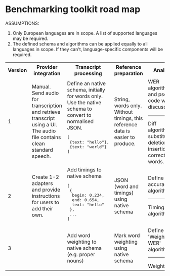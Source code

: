 Benchmarking toolkit road map
=============================   

ASSUMPTIONS:
1. Only European languages are in scope. A list of supported languages may be required. 
1. The defined schema and algorithms can be applied equally to all languages in scope. If they can't, language-specific components will be required.     

<table>
	<tr>
		<th>Version</th>
		<th>Provider integration</th>
		<th>Transcript processing</th>
		<th>Reference preparation</th>
		<th>Analysis</th>
		<th>Results</th>
	</tr>
	<tr>
		<td>1</td>
		<td>Manual. Send audio for transcription and retrieve transcript using a UI. The audio file contains clean standard speech.</td>
		<td>Define an native schema, initially for words only. Use the native schema to convert to normalised JSON. 
			<pre>
[
 {text: "hello"},
 {text: "world"}
]
			</pre>
		</td>
		<td>String, words only. Without timings, this reference data is easier to produce.</td>
		<td>WER algorithm and pseudo-code with discussion.<hr>Diff algorithm: substitutions, deletions, insertions, correct words.</td>
		<td>WER % per vendor<hr>Detailed diff metrics (s/d/i/c) available in a structured format.</td>		
	</tr>
	<tr>
		<td>2</td>
		<td>Create 1-2 adapters and provide instructions for users to add their own.</td>
		<td>Add timings to native schema
			<pre>
[
 {
  begin: 0.234, 
  end: 0.654, 
  text: "hello"
 },
 ...
]
</pre>
		</td>
		<td>JSON (word and timings) using native schema</td>
		<td>Define timing accuracy algorithm<hr>Timings diff algorithm</td>
		<td>Average time deviation from reference?</td>
	</tr>
	<tr>
		<td>3</td>
		<td></td>
		<td>Add word weighting to native schema (e.g. proper nouns)</td>
		<td>Mark word weighting using native schema</td>
		<td>Define 'Weighted WER' algorithm<hr>Weighted diff</td>
		<td>Visualise results?</td>
	</tr>
